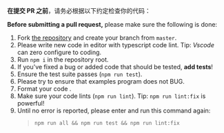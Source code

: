 **在提交 PR 之前**，请务必根据以下约定检查你的代码：

**Before submitting a pull request,** please make sure the following is done:

1. Fork [the repository](https://github.com/zhzLuke96/TacoJs) and create your branch from `master`.
2. Please write new code in editor with typescript code lint. Tip: *Vscode* can zero configure to coding.
3. Run `npm i` in the repository root.
4. If you've fixed a bug or added code that should be tested, **add tests**!
5. Ensure the test suite passes (`npm run test`).
6. Please try to ensure that examples program does not BUG. 
7. Format your code .
8. Make sure your code lints (`npm run lint`). Tip: `npm run lint:fix` is powerful!
9. Until no error is reported, please enter and run this command again:
    > `npm run all && npm run test && npm run lint:fix`
